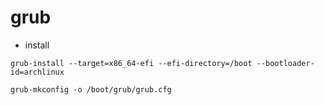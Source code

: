 # grub

- install
```shell
grub-install --target=x86_64-efi --efi-directory=/boot --bootloader-id=archlinux

grub-mkconfig -o /boot/grub/grub.cfg
```
